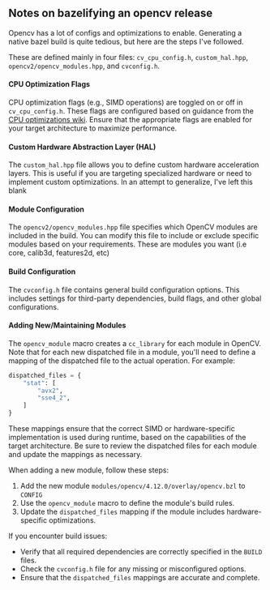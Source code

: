 ## Notes on bazelifying an opencv release

Opencv has a lot of configs and optimizations to enable. Generating a native bazel build is quite tedious, but here are the steps I've followed.

These are defined mainly in four files: `cv_cpu_config.h`, `custom_hal.hpp`, `opencv2/opencv_modules.hpp`, and `cvconfig.h`.

#### CPU Optimization Flags

CPU optimization flags (e.g., SIMD operations) are toggled on or off in `cv_cpu_config.h`. These flags are configured based on guidance from the [CPU optimizations wiki](https://github.com/opencv/opencv/wiki/CPU-optimizations-build-options). Ensure that the appropriate flags are enabled for your target architecture to maximize performance.

#### Custom Hardware Abstraction Layer (HAL)

The `custom_hal.hpp` file allows you to define custom hardware acceleration layers. This is useful if you are targeting specialized hardware or need to implement custom optimizations. In an attempt to generalize, I've left this blank

#### Module Configuration

The `opencv2/opencv_modules.hpp` file specifies which OpenCV modules are included in the build. You can modify this file to include or exclude specific modules based on your requirements. These are modules you want (i.e core, calib3d, features2d, etc)

#### Build Configuration

The `cvconfig.h` file contains general build configuration options. This includes settings for third-party dependencies, build flags, and other global configurations.

#### Adding New/Maintaining Modules

The `opencv_module` macro creates a `cc_library` for each module in OpenCV. Note that for each new dispatched file in a module, you'll need to define a mapping of the dispatched file to the actual operation. For example:

```python
dispatched_files = {
    "stat": [
        "avx2",
        "sse4_2",
    ]
}
```

These mappings ensure that the correct SIMD or hardware-specific implementation is used during runtime, based on the capabilities of the target architecture. Be sure to review the dispatched files for each module and update the mappings as necessary.

When adding a new module, follow these steps:
1. Add the new module `modules/opencv/4.12.0/overlay/opencv.bzl` to `CONFIG`
2. Use the `opencv_module` macro to define the module's build rules.
3. Update the `dispatched_files` mapping if the module includes hardware-specific optimizations.

If you encounter build issues:
- Verify that all required dependencies are correctly specified in the `BUILD` files.
- Check the `cvconfig.h` file for any missing or misconfigured options.
- Ensure that the `dispatched_files` mappings are accurate and complete.

